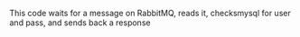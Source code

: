 This code waits for a message on RabbitMQ, reads it, checksmysql for user and pass, and sends back a response

